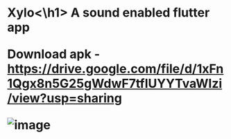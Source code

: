 <h1>Xylo<\h1>
A sound enabled flutter app

Download apk - https://drive.google.com/file/d/1xFn1Qgx8n5G25gWdwF7tfIUYYTvaWIzi/view?usp=sharing

![image](https://user-images.githubusercontent.com/109033080/192146776-75da8ba1-2da6-46a6-8b16-e3d823f5a6c1.png)
